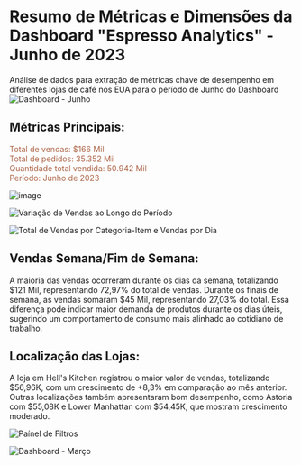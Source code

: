 # Resumo de Métricas e Dimensões da Dashboard "Espresso Analytics" - Junho de 2023
Análise de dados para extração de métricas chave de desempenho em diferentes lojas de café nos EUA para o período de Junho do Dashboard 
![Dashboard - Junho ](https://github.com/user-attachments/assets/f9e3ac6f-1b30-47c8-98c4-6f8fb5f859ac)


## Métricas Principais:
<span style="color:#AC6345">Total de vendas: $166 Mil</span>  
<span style="color:#AC6345">Total de pedidos: 35.352 Mil</span>  
<span style="color:#AC6345">Quantidade total vendida: 50.942 Mil</span>  
<span style="color:#AC6345">Período: Junho de 2023</span>


![image](https://github.com/user-attachments/assets/a9538287-d26e-4506-b816-4ae8fbe88d7b)

![Variação de Vendas ao Longo do Período](https://github.com/user-attachments/assets/9992d321-04ee-49fd-a12c-3b24fe13da01)

![Total de Vendas por Categoria-Item e Vendas por Dia](https://github.com/user-attachments/assets/6c9482e6-1fa5-4638-8130-3b86d5b384f9)

## Vendas Semana/Fim de Semana:
A maioria das vendas ocorreram durante os dias da semana, totalizando $121 Mil, representando 72,97% do total de vendas.
Durante os finais de semana, as vendas somaram $45 Mil, representando 27,03% do total. Essa diferença pode indicar maior demanda de produtos durante os dias úteis, sugerindo um comportamento de consumo mais alinhado ao cotidiano de trabalho. <br>

## Localização das Lojas:
A loja em Hell's Kitchen registrou o maior valor de vendas, totalizando $56,96K, com um crescimento de +8,3% em comparação ao mês anterior.
Outras localizações também apresentaram bom desempenho, como Astoria com $55,08K e Lower Manhattan com $54,45K, que mostram crescimento moderado. <br> 

![Paínel de Filtros ](https://github.com/user-attachments/assets/12822be6-329e-4a24-8015-69368ba48d76)

![Dashboard - Março ](https://github.com/user-attachments/assets/36134643-770c-46d3-8a1b-7efd63eb9d67)



